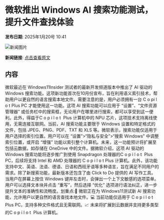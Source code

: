 # 微软推出 Windows AI 搜索功能测试，提升文件查找体验

**发布日期**: 2025年1月20号 10:41

![新闻图片](https://upload.chinaz.com/2025/0120/6387296650528008614732832.png)

**新闻链接**: [点击查看原文](https://www.aibase.com/zh/news/14840)

## 内容

微软最近在 Windows11Insider 测试者的最新开发频道版本中推出了 AI 驱动的 Windows 搜索功能。这项新功能首次在10月份宣布，旨在利用语义索引技术，帮助用户以更自然的语言搜索本地文件。需要注意的是，用户必须拥有一台 C o pi l o t Plus PC 才能使用这一功能。这项 AI 搜索功能可以应用于 “设置”、“文件资源管理器” 或任务栏中的搜索框，无论用户在哪里进行搜索，都可以享受到这一便利。此外，得益于C o p i l o t  Plus 计算机中的 NPU 芯片，这项技术支持离线使用，无需连接互联网。当前，AI 搜索功能主要限于 Windows 设置和特定格式的文件，包括 JPEG、PNG、PDF、TXT 和 XLS 等。微软表示，搜索功能仅适用于用户选择的索引位置。用户可以在 “设置”>“隐私与安全”>“搜索 Windows” 中调整索引位置，或开启 “增强” 功能以索引整个计算机。未来，这一功能预计将扩展至包括云数据，如存储在 OneDrive 中的文件。据微软介绍，这项 AI 驱动的 Windows 搜索功能将逐步推广到使用 Snapdragon 处理器的C o p i l o t  Plus PC，后续将支持 Intel 和 AMD 处理器的 C o p i l o t Plus 计算机。此外，该功能支持中文、英语、法语、德语、日语和西班牙语等多种语言，旨在满足不同用户的需求。除了新搜索功能，最新版本还包含了由 Click to Do 提供的 AI 写作工具。当用户在屏幕上按住 Windows 键并左击时，会弹出一个上下文敏感的选项菜单。用户可以选择文本块并点击 “重写”，然后选择 “优化” 选项进行语法纠正，进一步提升文本的准确性和流畅度。划重点:🌟 微软正在为 Windows11测试新 AI 搜索功能，允许用户以更自然的语言查找本地文件。💻 当前功能仅适用于 C o p i l o t  Plus PC，支持多种文件格式且无需联网。📈 未来将扩展到云数据并支持更多类型的C o p i l o t  Plus 计算机。

